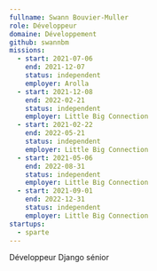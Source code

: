 ```yaml
---
fullname: Swann Bouvier-Muller
role: Développeur
domaine: Développement
github: swannbm
missions:
  - start: 2021-07-06
    end: 2021-12-07
    status: independent
    employer: Arolla
  - start: 2021-12-08
    end: 2022-02-21
    status: independent
    employer: Little Big Connection
  - start: 2021-02-22
    end: 2022-05-21
    status: independent
    employer: Little Big Connection
  - start: 2021-05-06
    end: 2022-08-31
    status: independent
    employer: Little Big Connection
  - start: 2021-09-01
    end: 2022-12-31
    status: independent
    employer: Little Big Connection
startups:
  - sparte
---
```


Développeur Django sénior
